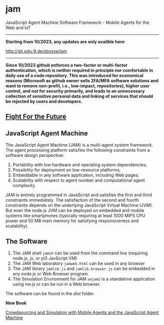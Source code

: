 # jam
JavaScript Agent Machine Software Framework - Mobile Agents for the Web and IoT

---

**Starting from 10/2023, any updates are only availble here**:

http://git.edu-9.de/sbosse/jam

---

**Since 10/2023 github enforces a two-factor or multi-factor authentication, which is neither required in principle nor comfortable in daily use of a code repository. This was introduced for economical reasons (Microsoft as github owner sells 2FA/MFA software solutions and want to remove non-profit, i.e., low-impact, repositories), higher user control, and not for security primarily, and leads to an unnecessary collection of sensitive personal data and linking of services that should be rejected by users and developers.**

<a href="https://www.battleforlibraries.com/">Fight For the Future</a>
---

## JavaScript Agent Machine

The JavaScript Agent Machine (JAM) is a multi-agent system framework. The agent processing platform satisfies the following constraints from a software design perspective:

1. Portability with low hardware and operating system dependencies;
2. Possibility for deployment on low-resource platforms;
3. Embeddable in any software application, including Web pages;
4. Scalability with respect to agent number and computational agent complexity.

JAM is entirely programmed in JavaScript and satisfies the first and third constraints immediately. The satisfaction of the second and fourth constraints depends on the underlying JavaScript Virtual Machine (JVM). But even the node.js JVM can be deployed on embedded and mobile systems like smartphones (typically requiring at least 1000 MIPS CPU power and 50 MB main memory for satisfying responsiveness and scalability).


## The Software

1. The JAM shell `jamsh` can be used from the command line (requiring node.js, jx, or pl3 JavScript VM)
2. The JAM Web laboratory `jamweb.html` can be used in any browser
3. The JAM library `jamlib.js` and `jamlib.browser.js` can be embedded in any node.js or Web Browser program.
4. The Simulation Environment for JAM `sejam2` is a standalone application using nw.js or can be run in a Web browser.

The software can be found in the *dist* folder.

**New Book**

[Crowdsourcing and Simulation with Mobile Agents and the JavaScript Agent Machine](https://leanpub.com/jamabx)
